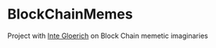 # BlockChainMemes
Project with [Inte Gloerich](https://integloerich.nl/) on Block Chain memetic imaginaries
